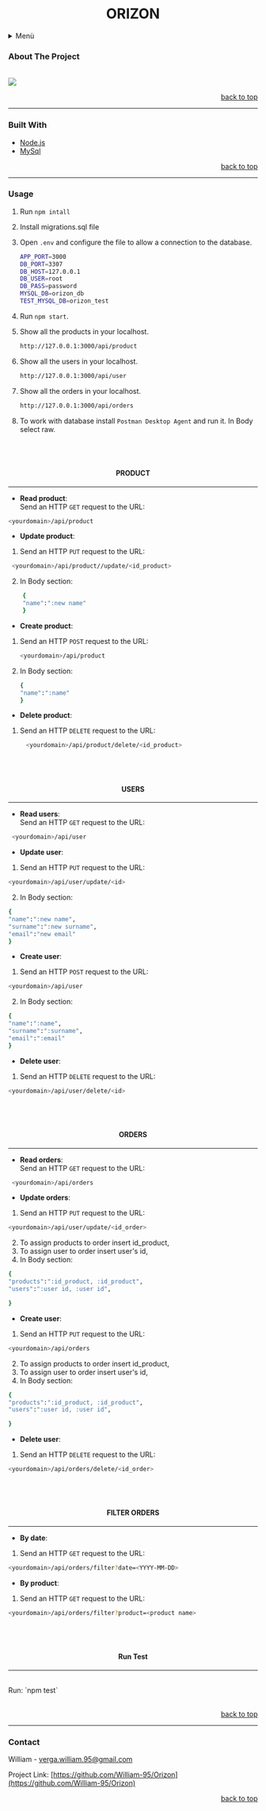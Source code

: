 # <h1 align=center><a name="0">**ORIZON**</a></h1>

<details>
  <summary>Menù</summary>
 <ol>
   <li><a href="#1">About The Project</a></li>
  <li><a href="#2">Built With</a></li>
  <li><a href="#3">Usage</a></li>
  <li><a href="#4">Contact</a></li>
 </ol>
</details>

### <a name="1">About The Project</a>

<br/>
<img src="img\Orizon_db.screenshot.png width="30%">

<p align=right><a href="#0">back to top</a></p>

---

### <a name="2">Built With</a>

- [Node.js](https://nodejs.org)
- [MySql](https://www.w3schools.com/MySQL/default.asp)

<p align=right><a href="#0">back to top</a></p>

---

### <a name="3">Usage</a>

1.  Run `npm intall`
2.  Install migrations.sql file
   

3.  Open `.env` and configure the file to allow a connection to the database.

    ```sh
    APP_PORT=3000
    DB_PORT=3307
    DB_HOST=127.0.0.1
    DB_USER=root
    DB_PASS=password
    MYSQL_DB=orizon_db
    TEST_MYSQL_DB=orizon_test
    ```
4. Run `npm start`.
5.  Show all the products in your localhost.

    ```sh
    http://127.0.0.1:3000/api/product
    ```

6.  Show all the users in your localhost.

    ```sh
    http://127.0.0.1:3000/api/user
    ```
    
7.  Show all the orders in your localhost.

    ```sh
    http://127.0.0.1:3000/api/orders
    ```
7.  To work with database install `Postman Desktop Agent` and run it.
    In Body select raw.
    
    <br/>
    <br/>
<!-- PRODUCT -->
##### <h4 align=center>PRODUCT</h4>
***

- **Read product**:
  <br/>
  Send an HTTP `GET` request to the URL:

```sh
<yourdomain>/api/product
```

- **Update product**:
  <br/>

1. Send an HTTP `PUT` request to the URL:

```sh
 <yourdomain>/api/product//update/<id_product>
```

2.  In Body section:

```sh
    {
    "name":":new name"
    }
```

- **Create product**:
   <br/>

1. Send an HTTP `POST` request to the URL:

    ```sh
    <yourdomain>/api/product
    ```

2. In Body section:
    
    ```sh
    {
    "name":":name"
    } 
    ```

- **Delete product**:
    <br/>
1. Send an HTTP `DELETE` request to the URL:
```sh
     <yourdomain>/api/product/delete/<id_product>
 ```

 <br/>
 <br/>
<!--USER-->

 ##### <h4 align=center>USERS</h4>
***

- **Read users**:
  <br/>
  Send an HTTP `GET` request to the URL:

 ```sh
  <yourdomain>/api/user
```

- **Update user**:
  <br/>

1. Send an HTTP `PUT` request to the URL:

  ```sh
  <yourdomain>/api/user/update/<id>
  ```

2. In Body section:

  ```sh
  {
  "name":":new name",
  "surname":":new surname",
  "email":"new email"
  }
  ```

- **Create user**:
  <br/>

1. Send an HTTP `POST` request to the URL:

  ```sh
  <yourdomain>/api/user
  ```

2. In Body section:

  ```sh
  {
  "name":":name",
  "surname":":surname",
  "email":":email"
  }
  ```

- **Delete user**:
    <br/>

1. Send an HTTP `DELETE` request to the URL:

  ```sh
  <yourdomain>/api/user/delete/<id>
  ```

<br/>
<br/>

<!--ORDERS-->

 ##### <h4 align=center>ORDERS</h4>
***

- **Read orders**:
  <br/>
  Send an HTTP `GET` request to the URL:

 ```sh
  <yourdomain>/api/orders
```

- **Update orders**:
  <br/>

1. Send an HTTP `PUT` request to the URL:

  ```sh
  <yourdomain>/api/user/update/<id_order>
  ```
2. To assign products to order insert id_product,
3. To assign user to order insert user's id,
4. In Body section:

  ```sh
  {
  "products":":id_product, :id_product",
  "users":":user id, :user id",
  
  }
  ```

- **Create user**:
  <br/>

1. Send an HTTP `PUT` request to the URL:

  ```sh
  <yourdomain>/api/orders
  ```
2. To assign products to order insert id_product,
3. To assign user to order insert user's id,
4. In Body section:

  ```sh
  {
  "products":":id_product, :id_product",
  "users":":user id, :user id",
  
  }
  ```

- **Delete user**:
    <br/>

1. Send an HTTP `DELETE` request to the URL:

  ```sh
  <yourdomain>/api/orders/delete/<id_order>
  ```

<br/>
<br/>
  <!-- filter order -->

##### <h4 align=center>FILTER ORDERS</h4>
***

- **By date**:
  <br/>

1. Send an HTTP `GET` request to the URL:

  ```sh
  <yourdomain>/api/orders/filter?date=<YYYY-MM-DD>
  ```


- **By product**:
    <br/>

1. Send an HTTP `GET` request to the URL:

  ```sh
<yourdomain>/api/orders/filter?product=<product name>
  ```


<br/>
<br/>

##### <h4 align=center>Run Test</h4>
***
  <br/>
  Run: `npm test`

<br/>
<br/>
<p align=right><a href="#0">back to top</a></p>

---

### <a name="4">Contact</a>

William - verga.william.95@gmail.com

Project Link: [https://github.com/William-95/Orizon](https://github.com/William-95/Orizon)

<p align=right><a href="#0">back to top</a></p>
 
